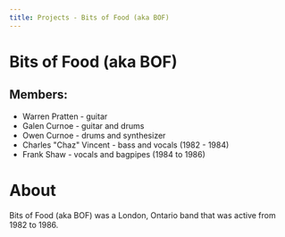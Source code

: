 ```yaml
---
title: Projects - Bits of Food (aka BOF)
---
```


# Bits of Food (aka BOF)

## Members:

* Warren Pratten - guitar
* Galen Curnoe - guitar and drums
* Owen Curnoe - drums and synthesizer
* Charles "Chaz" Vincent - bass and vocals (1982 - 1984)
* Frank Shaw - vocals and bagpipes (1984 to 1986)

# About

Bits of Food (aka BOF) was a London, Ontario band that was active from 1982 to 1986.